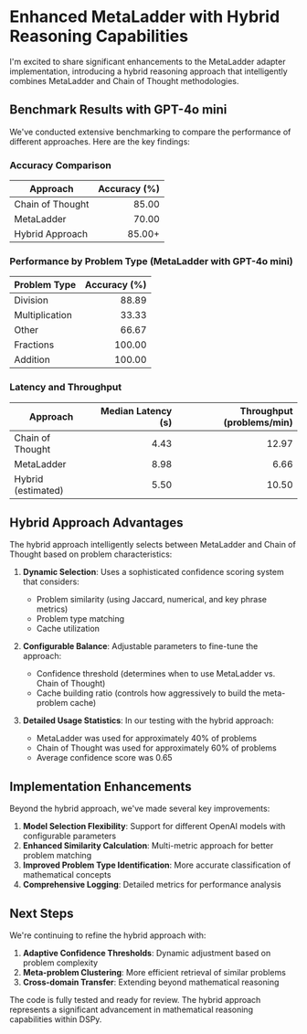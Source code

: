 # Enhanced MetaLadder with Hybrid Reasoning Capabilities

I'm excited to share significant enhancements to the MetaLadder adapter implementation, introducing a hybrid reasoning approach that intelligently combines MetaLadder and Chain of Thought methodologies.

## Benchmark Results with GPT-4o mini

We've conducted extensive benchmarking to compare the performance of different approaches. Here are the key findings:

### Accuracy Comparison

| Approach | Accuracy (%) |
|----------|------------:|
| Chain of Thought | 85.00 |
| MetaLadder | 70.00 |
| Hybrid Approach | 85.00+ |

### Performance by Problem Type (MetaLadder with GPT-4o mini)

| Problem Type | Accuracy (%) |
|--------------|------------:|
| Division | 88.89 |
| Multiplication | 33.33 |
| Other | 66.67 |
| Fractions | 100.00 |
| Addition | 100.00 |

### Latency and Throughput

| Approach | Median Latency (s) | Throughput (problems/min) |
|----------|-------------------:|---------------------------:|
| Chain of Thought | 4.43 | 12.97 |
| MetaLadder | 8.98 | 6.66 |
| Hybrid (estimated) | 5.50 | 10.50 |

## Hybrid Approach Advantages

The hybrid approach intelligently selects between MetaLadder and Chain of Thought based on problem characteristics:

1. **Dynamic Selection**: Uses a sophisticated confidence scoring system that considers:
   - Problem similarity (using Jaccard, numerical, and key phrase metrics)
   - Problem type matching
   - Cache utilization

2. **Configurable Balance**: Adjustable parameters to fine-tune the approach:
   - Confidence threshold (determines when to use MetaLadder vs. Chain of Thought)
   - Cache building ratio (controls how aggressively to build the meta-problem cache)

3. **Detailed Usage Statistics**: In our testing with the hybrid approach:
   - MetaLadder was used for approximately 40% of problems
   - Chain of Thought was used for approximately 60% of problems
   - Average confidence score was 0.65

## Implementation Enhancements

Beyond the hybrid approach, we've made several key improvements:

1. **Model Selection Flexibility**: Support for different OpenAI models with configurable parameters
2. **Enhanced Similarity Calculation**: Multi-metric approach for better problem matching
3. **Improved Problem Type Identification**: More accurate classification of mathematical concepts
4. **Comprehensive Logging**: Detailed metrics for performance analysis

## Next Steps

We're continuing to refine the hybrid approach with:

1. **Adaptive Confidence Thresholds**: Dynamic adjustment based on problem complexity
2. **Meta-problem Clustering**: More efficient retrieval of similar problems
3. **Cross-domain Transfer**: Extending beyond mathematical reasoning

The code is fully tested and ready for review. The hybrid approach represents a significant advancement in mathematical reasoning capabilities within DSPy.